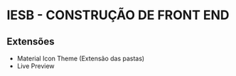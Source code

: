 
# IESB - CONSTRUÇÃO DE FRONT END

## Extensões

- Material Icon Theme (Extensão das pastas)
- Live Preview